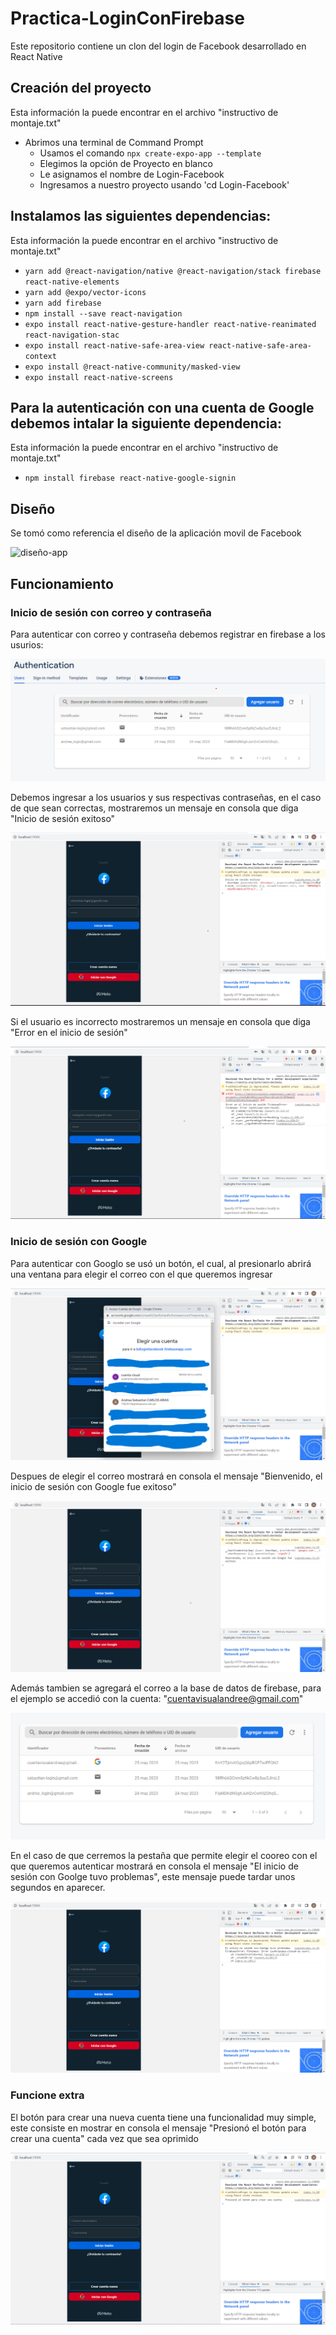 # Practica-LoginConFirebase
Este repositorio contiene un clon del login de Facebook desarrollado en React Native

## Creación del proyecto
Esta información la puede encontrar en el archivo "instructivo de montaje.txt"
- Abrimos una terminal de Command Prompt
    - Usamos el comando `npx create-expo-app --template`
    - Elegimos la opción de Proyecto en blanco
    - Le asignamos el nombre de Login-Facebook
    - Ingresamos a nuestro proyecto usando 'cd Login-Facebook'

## Instalamos las siguientes dependencias:
Esta información la puede encontrar en el archivo "instructivo de montaje.txt"
- `yarn add @react-navigation/native @react-navigation/stack firebase react-native-elements`
- `yarn add @expo/vector-icons`
- `yarn add firebase`
- `npm install --save react-navigation`
- `expo install react-native-gesture-handler react-native-reanimated react-navigation-stac`
- `expo install react-native-safe-area-view react-native-safe-area-context`
- `expo install @react-native-community/masked-view`
- `expo install react-native-screens`

## Para la autenticación con una cuenta de Google debemos intalar la siguiente dependencia:
Esta información la puede encontrar en el archivo "instructivo de montaje.txt"
- `npm install firebase react-native-google-signin`

## Diseño

Se tomó como referencia el diseño de la aplicación movil de Facebook

![diseño-app](./images_instructive/app-dise%C3%B1o.png)

## Funcionamiento

### Inicio de sesión con correo y contraseña
Para autenticar con correo y contraseña debemos registrar en firebase a los usurios:

![usuarios-de-firebase](./images_instructive/usuarios-firebase.png)

Debemos ingresar a los usuarios y sus respectivas contraseñas, en el caso de que sean correctas, mostraremos un mensaje en consola que diga "Inicio de sesión exitoso"

![usuario-exitoso](./images_instructive/usuario-exitoso.png)

Si el usuario es incorrecto mostraremos un mensaje en consola que diga "Error en el inicio de sesión"

![usuario-fallido](./images_instructive/usuario-fallido.png)


### Inicio de sesión con Google

Para autenticar con Googlo se usó un botón, el cual, al presionarlo abrirá una ventana para elegir el correo con el que queremos ingresar

![google-login](./images_instructive/google-login.png)

Despues de elegir el correo mostrará en consola el mensaje "Bienvenido, el inicio de sesión con Google fue exitoso"

![google-exitoso](./images_instructive/google-exitoso.png)

Además tambien se agregará el correo a la base de datos de firebase, para el ejemplo se accedió con la cuenta: "cuentavisualandree@gmail.com"

![firebase-google](./images_instructive/firebase-google.png)

En el caso de que cerremos la pestaña que permite elegir el cooreo con el que queremos autenticar  mostrará en consola el mensaje "El inicio de sesión con Goolge tuvo problemas", este mensaje puede tardar unos segundos en aparecer.

![google-fallido](./images_instructive/google-fallido.png)

### Funcione extra

El botón para crear una nueva cuenta tiene una funcionalidad muy simple, este consiste en mostrar en consola el mensaje "Presionó el botón para crear una cuenta" cada vez que sea oprimido

![nueva-cuenta](./images_instructive/nueva-cuenta.png)